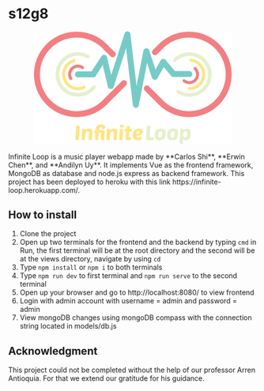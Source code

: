 # s12g8
<p align="center"><img src="https://raw.githubusercontent.com/ccapdev1920T2/s12g8/master/public/images/InfiniteLoop.png" width="400px"></p>
Infinite Loop is a music player webapp made by **Carlos Shi**, **Erwin Chen**, and **Andilyn Uy**. It implements Vue as the frontend framework, MongoDB as database and node.js express as backend framework. This project has been deployed to heroku with this link https://infinite-loop.herokuapp.com/.

## How to install
1. Clone the project
2. Open up two terminals for the frontend and the backend by typing `cmd` in Run, the first terminal will be at the root directory and the second will be at the views directory, navigate by using `cd`
3. Type `npm install` or `npm i` to both terminals
4. Type `npm run dev` to first terminal and `npm run serve` to the second terminal
5. Open up your browser and go to http://localhost:8080/ to view frontend
6. Login with admin account with username = admin and password = admin
7. View mongoDB changes using mongoDB compass with the connection string located in models/db.js

## Acknowledgment
This project could not be completed without the help of our professor Arren Antioquia. For that we extend our gratitude for his guidance.
